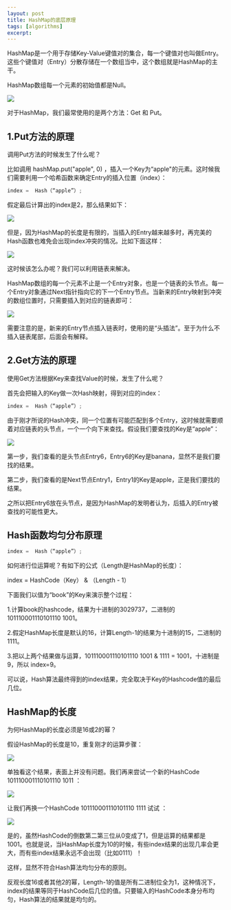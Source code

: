 ```yaml
---
layout: post
title: HashMap的底层原理
tags: [algorithms]
excerpt: 
---
```

HashMap是一个用于存储Key-Value键值对的集合，每一个键值对也叫做Entry。这些个键值对（Entry）分散存储在一个数组当中，这个数组就是HashMap的主干。

HashMap数组每一个元素的初始值都是Null。

![](https://li708851221.github.io/assets/images/2019/java/HashMap/HashMap01.jpg)

对于HashMap，我们最常使用的是两个方法：Get 和 Put。

## 1.Put方法的原理

调用Put方法的时候发生了什么呢？

比如调用 hashMap.put("apple", 0) ，插入一个Key为“apple"的元素。这时候我们需要利用一个哈希函数来确定Entry的插入位置（index）：
``` java
index =  Hash（“apple”）;
```
假定最后计算出的index是2，那么结果如下：

![](https://li708851221.github.io/assets/images/2019/java/HashMap/HashMap02.jpg)

但是，因为HashMap的长度是有限的，当插入的Entry越来越多时，再完美的Hash函数也难免会出现index冲突的情况。比如下面这样：

![](https://li708851221.github.io/assets/images/2019/java/HashMap/HashMap03.jpg)

这时候该怎么办呢？我们可以利用链表来解决。

HashMap数组的每一个元素不止是一个Entry对象，也是一个链表的头节点。每一个Entry对象通过Next指针指向它的下一个Entry节点。当新来的Entry映射到冲突的数组位置时，只需要插入到对应的链表即可：

![](https://li708851221.github.io/assets/images/2019/java/HashMap/HashMap04.jpg)

需要注意的是，新来的Entry节点插入链表时，使用的是“头插法”。至于为什么不插入链表尾部，后面会有解释。

## 2.Get方法的原理

使用Get方法根据Key来查找Value的时候，发生了什么呢？

首先会把输入的Key做一次Hash映射，得到对应的index：


``` java
index =  Hash（“apple”）;
```

由于刚才所说的Hash冲突，同一个位置有可能匹配到多个Entry，这时候就需要顺着对应链表的头节点，一个一个向下来查找。假设我们要查找的Key是“apple”：

![](https://li708851221.github.io/assets/images/2019/java/HashMap/HashMap05.jpg)

第一步，我们查看的是头节点Entry6，Entry6的Key是banana，显然不是我们要找的结果。

第二步，我们查看的是Next节点Entry1，Entry1的Key是apple，正是我们要找的结果。

之所以把Entry6放在头节点，是因为HashMap的发明者认为，后插入的Entry被查找的可能性更大。


## Hash函数均匀分布原理

``` java
index =  Hash（“apple”）;
```

如何进行位运算呢？有如下的公式（Length是HashMap的长度）：

index =  HashCode（Key） &  （Length - 1） 

下面我们以值为“book”的Key来演示整个过程：

1.计算book的hashcode，结果为十进制的3029737，二进制的101110001110101110 1001。

2.假定HashMap长度是默认的16，计算Length-1的结果为十进制的15，二进制的1111。

3.把以上两个结果做与运算，101110001110101110 1001 & 1111 = 1001，十进制是9，所以 index=9。

可以说，Hash算法最终得到的index结果，完全取决于Key的Hashcode值的最后几位。

## HashMap的长度

为何HashMap的长度必须是16或2的幂？

假设HashMap的长度是10，重复刚才的运算步骤：

![](https://li708851221.github.io/assets/images/2019/java/HashMap/HashMap06.jpg)

单独看这个结果，表面上并没有问题。我们再来尝试一个新的HashCode  101110001110101110 1011 ：

![](https://li708851221.github.io/assets/images/2019/java/HashMap/HashMap07.jpg)

让我们再换一个HashCode 101110001110101110 1111 试试  ：

![](https://li708851221.github.io/assets/images/2019/java/HashMap/HashMap08.jpg)

是的，虽然HashCode的倒数第二第三位从0变成了1，但是运算的结果都是1001。也就是说，当HashMap长度为10的时候，有些index结果的出现几率会更大，而有些index结果永远不会出现（比如0111）！

这样，显然不符合Hash算法均匀分布的原则。

反观长度16或者其他2的幂，Length-1的值是所有二进制位全为1，这种情况下，index的结果等同于HashCode后几位的值。只要输入的HashCode本身分布均匀，Hash算法的结果就是均匀的。









